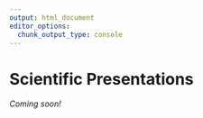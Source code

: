 ```yaml
---
output: html_document
editor_options:
  chunk_output_type: console
---
```




# Scientific Presentations

*Coming soon!*
